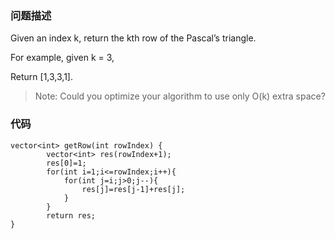 ### 问题描述

Given an index k, return the kth row of the Pascal’s triangle. 

For example, given k = 3, 

Return [1,3,3,1].  

> Note: 
Could you optimize your algorithm to use only O(k) extra space?  

### 代码

```
vector<int> getRow(int rowIndex) {
        vector<int> res(rowIndex+1);
        res[0]=1; 
        for(int i=1;i<=rowIndex;i++){
            for(int j=i;j>0;j--){
                res[j]=res[j-1]+res[j];
            }
        }
        return res;
}
```
